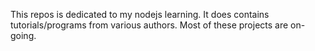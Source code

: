 This repos is dedicated to my nodejs learning.
It does contains tutorials/programs from various authors.
Most of these projects are on-going.